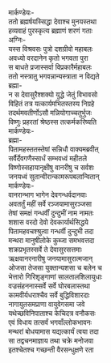 मार्कण्डेयः-  
ततो ब्रह्मर्षयस्सिद्धा देवाश्च मुनयस्तथा  
हव्यवाहं पुरस्कृत्य ब्रह्माणं शरणं गताः  
अग्निः-  
यस्स विश्रवसः पुत्रो दशग्रीवो महाबलः  
अवध्यो वरदानेन कृतो भगवता पुरा  
स बाधते प्रजास्सर्वा विप्रकारैर्महाबलः  
ततो नस्त्रातु भगवन्नान्यस्त्राता न विद्यते  
ब्रह्मा-  
न स देवासुरैश्शक्यो युद्धे जेतुं विभावसो  
विहितं तत्र यत्कार्यमभितस्तस्य निग्रहे  
तदर्थमवतीर्णोऽसौ मन्नियोगाच्चतुर्भुजः  
विष्णुः प्रहरतां श्रेष्ठस्स तत्कर्मकरिष्यति  
मार्कण्डेयः-  
ब्रह्मा-  
पितामहस्ततस्तेषां सन्निधौ वाक्यमब्रवीत्  
सर्वैर्देवगणैस्सार्धं सम्भवध्वं महीतले  
विष्णोस्सहायानृक्षीषु वानरीषु च सर्वशः  
जनयध्वं सुतान्वीरान्कामरूपबलान्वितान्  
मार्कण्डेयः-  
वानरान्भाग भागेन देवगन्धर्वदानवाः  
अवतर्तुं महीं सर्वे रञ्जयामासुरञ्जसा  
तेषां समक्षं गन्धर्वीं दुन्दुभीं नाम नामतः  
शशास वरदो देवो देवकार्यार्थसिद्धये  
पितामहवचश्श्रुत्वा गन्धर्वी दुन्दुभी तदा  
मन्थरा मानुषीलोके कुब्जा समभवत्तदा  
शक्रप्रभृतस्सर्वे ते देवासुरसत्तमाः  
ऋक्षवानरनारीषु जनयामासुरात्मजान्  
ओजसा तेजसा युक्तान्यशसा च बलेन च  
भेत्तारो गिरिशृङ्गाणां सालतालशिलायुधाः  
वज्रसंहननास्सर्वे सर्वे घोरबलास्तथा  
कामवीर्यधराश्चैव सर्वे बुद्धिविशारदाः  
नागायुतसमप्राणा वायुवेगसमा जवे  
यथेच्छविनिपाताश्च केचिदत्र वनौकसः  
एवं विधाय तत्सर्वं भगवाँल्लोकभावनः  
मन्थरां बोधयामास यद्यत्कार्यं त्वया तदा  
सा तद्वचनमाज्ञाय तथा चक्रे मनोजवा  
इतश्चेतश्च गच्छन्ती वैरसन्धुक्षणे रता  
